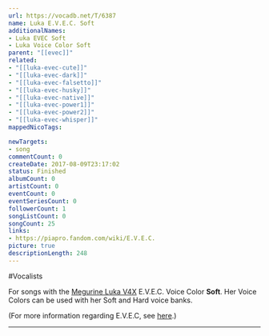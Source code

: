 ```yaml
---
url: https://vocadb.net/T/6387
name: Luka E.V.E.C. Soft
additionalNames: 
- Luka EVEC Soft
- Luka Voice Color Soft
parent: "[[evec]]"
related:
- "[[luka-evec-cute]]"
- "[[luka-evec-dark]]"
- "[[luka-evec-falsetto]]"
- "[[luka-evec-husky]]"
- "[[luka-evec-native]]"
- "[[luka-evec-power1]]"
- "[[luka-evec-power2]]"
- "[[luka-evec-whisper]]"
mappedNicoTags:

newTargets:
- song
commentCount: 0
createDate: 2017-08-09T23:17:02
status: Finished
albumCount: 0
artistCount: 0
eventCount: 0
eventSeriesCount: 0
followerCount: 1
songListCount: 0
songCount: 25
links: 
- https://piapro.fandom.com/wiki/E.V.E.C.
picture: true
descriptionLength: 248
---
```


#Vocalists

For songs with the [Megurine Luka V4X](http://vocadb.net/Ar/18748) E.V.E.C. Voice Color **Soft**. Her Voice Colors can be used with her Soft and Hard voice banks.

(For more information regarding E.V.E.C, see [here](http://vocadb.net/T/4828/evec).)

---

